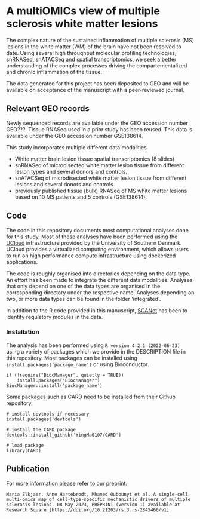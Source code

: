 # A multiOMICs view of multiple sclerosis white matter lesions

The complex nature of the sustained inflammation of multiple sclerosis (MS) lesions in the white matter (WM) of the brain have not been resolved to date. Using several high throughput molecular profiling technologies, snRNASeq, snATACSeq and spatial transcriptomics, we seek a better understanding of the complex processes driving the compartementalized and chronic inflammation of the tissue.

The data generated for this project has been deposited to GEO and will be available on acceptance of the manuscript with a peer-reviewed journal.


## Relevant GEO records

Newly sequenced records are available under the GEO accession number GEO???. Tissue RNASeq used in a prior study has been reused. This data is available under the GEO accession number GSE138614.

This study incorporates multiple different data modalities.
- White matter brain lesion tissue spatial transcriptomics (8 slides)
- snRNASeq of microdisected white matter lesion tissue from different lesion types and several donors and controls.
- snATACSeq of microdisected white matter lesion tissue from different lesions and several donors and controls.
- previously published tissue (bulk) RNASeq of MS white matter lesions based on 10 MS patients and 5 controls (GSE138614).


## Code
The code in this repository documents most computational analyses done for this study. Most of these analyses have been performed using the [UCloud](https://escience.sdu.dk) infrastructure provided by the University of Southern Denmark. UCloud provides a virtualized computing environment, which allows users to run on high performance compute infrastructure using dockerized applications.

The code is roughly organised into directories depending on the data type. An effort has been made to integrate the different data modalities. Analyses that only depend on one of the data types are organised in the corresponding directory under the respective name. Analyses depending on two, or more data types can be found in the folder 'integrated'.

In addition to the R code provided in this manuscript, [SCANet](https://pypi.org/project/scanet/) has been to identify regulatory modules in the data.


### Installation
The analysis has been performed using ```R version 4.2.1 (2022-06-23)``` using a variety of packages which we provide in the DESCRIPTION file in this repository. Most packages can be installed using ```install.packages('package_name')``` or using Bioconductor.
```
if (!require("BiocManager", quietly = TRUE))
    install.packages("BiocManager")
BiocManager::install('package_name')
```
Some packages such as CARD need to be installed from their Github repository.
```
# install devtools if necessary
install.packages('devtools')

# install the CARD package
devtools::install_github('YingMa0107/CARD')

# load package
library(CARD)
```

## Publication

For more information please refer to our preprint:
```
Maria Elkjaer, Anne Hartebrodt, Mhaned Oubounyt et al. A single-cell multi-omics map of cell-type-specific mechanistic drivers of multiple sclerosis lesions, 08 May 2023, PREPRINT (Version 1) available at Research Square [https://doi.org/10.21203/rs.3.rs-2845466/v1]
```
